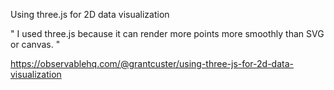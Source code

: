 Using three.js for 2D data visualization

" I used three.js because it can render more points more smoothly than SVG or canvas. "

https://observablehq.com/@grantcuster/using-three-js-for-2d-data-visualization

